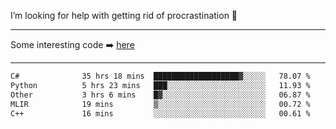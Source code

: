 I’m looking for help with getting rid of procrastination 🤔

-----

Some interesting code :arrow_right: [here](https://github.com/zhen8838/playground)

-----

<!--START_SECTION:waka-->

```txt
C#              35 hrs 18 mins  ███████████████████▓░░░░░   78.07 %
Python          5 hrs 23 mins   ███░░░░░░░░░░░░░░░░░░░░░░   11.93 %
Other           3 hrs 6 mins    █▓░░░░░░░░░░░░░░░░░░░░░░░   06.87 %
MLIR            19 mins         ▒░░░░░░░░░░░░░░░░░░░░░░░░   00.72 %
C++             16 mins         ░░░░░░░░░░░░░░░░░░░░░░░░░   00.61 %
```

<!--END_SECTION:waka-->

<!--
**zhen8838/zhen8838** is a ✨ _special_ ✨ repository because its `README.md` (this file) appears on your GitHub profile.

Here are some ideas to get you started:

- 🔭 I’m currently working on ...
- 🌱 I’m currently learning ...
- 👯 I’m looking to collaborate on ...
 ...
- 💬 Ask me about ...
- 📫 How to reach me: ...
- 😄 Pronouns: ...
- ⚡ Fun fact: ...
-->
